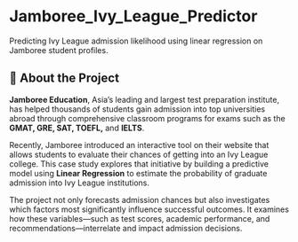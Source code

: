 # Jamboree_Ivy_League_Predictor
Predicting Ivy League admission likelihood using linear regression on Jamboree student profiles.
## 🎯 About the Project

**Jamboree Education**, Asia’s leading and largest test preparation institute, has helped thousands of students gain admission into top universities abroad through comprehensive classroom programs for exams such as the **GMAT, GRE, SAT, TOEFL,** and **IELTS**.

Recently, Jamboree introduced an interactive tool on their website that allows students to evaluate their chances of getting into an Ivy League college. This case study explores that initiative by building a predictive model using **Linear Regression** to estimate the probability of graduate admission into Ivy League institutions.

The project not only forecasts admission chances but also investigates which factors most significantly influence successful outcomes. It examines how these variables—such as test scores, academic performance, and recommendations—interrelate and impact admission decisions.
